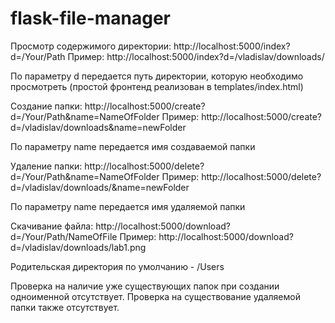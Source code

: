 # flask-file-manager

Просмотр содержимого директории:
http://localhost:5000/index?d=/Your/Path
Пример: 
http://localhost:5000/index?d=/vladislav/downloads/

По параметру d передается путь директории, которую необходимо просмотреть (простой фронтенд реализован в templates/index.html)

Создание папки:
http://localhost:5000/create?d=/Your/Path&name=NameOfFolder
Пример:
http://localhost:5000/create?d=/vladislav/downloads&name=newFolder

По параметру name передается имя создаваемой папки

Удаление папки:
http://localhost:5000/delete?d=/Your/Path&name=NameOfFolder
Пример:
http://localhost:5000/delete?d=/vladislav/downloads/&name=newFolder

По параметру name передается имя удаляемой папки

Скачивание файлa:
http://localhost:5000/download?d=/Your/Path/NameOfFile
Пример:
http://localhost:5000/download?d=/vladislav/downloads/lab1.png

Родительская директория по умолчанию - /Users

Проверка на наличие уже существующих папок при создании одноименной отсутствует.
Проверка на существование удаляемой папки также отсутствует.


